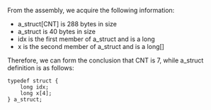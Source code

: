 From the assembly, we acquire the following information:
- a_struct[CNT] is 288 bytes in size
- a_struct is 40 bytes in size
- idx is the first member of a_struct and is a long
- x is the second member of a_struct and is a long[]

Therefore, we can form the conclusion that CNT is 7, while a_struct definition is as follows:
```
typedef struct {
    long idx;
    long x[4];
} a_struct;
```
